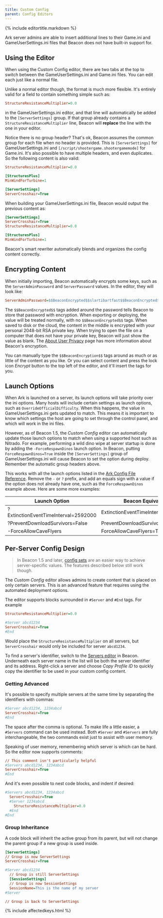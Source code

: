 ```yaml
---
title: Custom Config
parent: Config Editors
---
```

{% include editortitle.markdown %}

Ark server admins are able to insert additional lines to their Game.ini and GameUserSettings.ini files that Beacon does not have built-in support for.

## Using the Editor

When using the Custom Config editor, there are two tabs at the top to switch between the GameUserSettings.ini and Game.ini files. You can edit each just like a normal file.

Unlike a normal editor though, the format is much more flexible. It's entirely valid for a field to contain something simple such as:
```ini
StructureResistanceMultiplier=0.0
```
in the GameUserSettings.ini editor, and that line will automatically be added to the `[ServerSettings]` group. If that group already contains a `StructureResistanceMultiplier` line, Beacon will **replace** the line with the one in your editor.

Notice there is no group header? That's ok, Beacon assumes the common group for each file when no header is provided. This is `[ServerSettings]` for GameUserSettings.ini and `[/script/shootergame.shootergamemode]` for Game.ini. It's also possible to have multiple headers, and even duplicates. So the following content is also valid:
```ini
StructureResistanceMultiplier=0.0

[StructuresPlus]
MinWindForTurbine=1

[ServerSettings]
ServerCrosshair=True
```

When building your GameUserSettings.ini file, Beacon would output the previous content as:
```ini
[ServerSettings]
ServerCrosshair=True
StructureResistanceMultiplier=0.0

[StructuresPlus]
MinWindForTurbine=1
```

Beacon's smart rewriter automatically blends and organizes the config content correctly.

## Encrypting Content

When initially importing, Beacon automatically encrypts some keys, such as the `ServerAdminPassword` and `ServerPassword` values. In the editor, they will look like:
```ini
ServerAdminPassword=$$BeaconEncrypted$$slartibartfast$$BeaconEncrypted$$
```

The `$$BeaconEncrypted$$` tags added around the password tells Beacon to store that password with encryption. When exporting or deploying, the value will be treated normally, with no `$$BeaconEncrypted$$` tags. When saved to disk or the cloud, the content in the middle is encrypted with your personal 2048-bit RSA private key. When trying to open the file on a computer that does not have your private key, Beacon will just show the value as blank. The [About User Privacy](/accounts/privacy) page has more information about Beacon's encryption.

You can manually type the `$$BeaconEncryption$$` tags around as much or as little of the content as you like. Or you can select content and press the lock icon _Encrypt_ button to the top left of the editor, and it'll insert the tags for you.

## Launch Options

When Ark is launched on a server, its launch options will take priority over the ini options. Many hosts will include certain settings as launch options, such as `OverrideOfficialDifficulty`. When this happens, the value in GameUserSettings.ini gets updated to match. This means it is important to know which settings the host are going to set through the control panel, and which will work in the ini files.

However, as of Beacon 1.5, the _Custom Config_ editor can automatically update those launch options to match when using a supported host such as Nitrado. For example, performing a wild dino wipe at server startup is done by adding the `-ForceRespawnDinos` launch option. In Beacon, putting `ForceRespawnDinos=True` inside the `[ServerSettings]` group of GameUserSettings.ini will cause Beacon to set the option during deploy. Remember the automatic group headers above.

This works with all the launch options listed in the [Ark Config File Reference](https://ark.fandom.com/wiki/Server_configuration). Remove the `-` or `?` prefix, and add an equals sign with a value if the option does not already have one, such as the `ForceRespawnDinos` example above. Here are some more examples:

| Launch Option | Beacon Equivalent |
| -- | -- |
| ?ExtinctionEventTimeInterval=2592000 | ExtinctionEventTimeInterval=2592000 |
| ?PreventDownloadSurvivors=False | PreventDownloadSurvivors=False |
| -ForceAllowCaveFlyers | ForceAllowCaveFlyers=True |

## Per-Server Config Design

> In Beacon 1.5 and later, [config sets](/core/configsets) are an easier way to achieve server-specific values. The features described below still work though.

The _Custom Config_ editor allows admins to create content that is placed on only certain servers. This is an advanced feature that requires using the automated deployment options.

The editor supports blocks surrounded in `#Server` and `#End` tags. For example

```ini
StructureResistanceMultiplier=0.0

#Server abcd1234
ServerCrosshair=True
#End
```

Would place the `StructureResistanceMultiplier` on all servers, but `ServerCrosshair` would only be included for server `abcd1234`.

To find a server's identifier, switch to the [Servers editor](/configs/deployments/) in Beacon. Underneath each server name in the list will be both the server identifier and its address. Right-click a server and choose _Copy Profile ID_ to quickly copy the identifier to be used in your custom config content.

### Getting Advanced

It's possible to specify multiple servers at the same time by separating the identifiers with commas:

```ini
#Server abcd1234, 1234abcd
ServerCrosshair=True
#End
```

The space after the comma is optional. To make life a little easier, a `#Servers` command can be used instead. Both `#Server` and `#Servers` are fully interchangeable, the two commands exist just to assist with user memory.

Speaking of user memory, remembering which server is which can be hard. So the editor now supports comments:

```ini
// This comment isn't particularly helpful
#Servers abcd1234, 1234abcd
ServerCrosshair=True
#End
```

And it's even possible to nest code blocks, and indent if desired:

```ini
#Servers abcd1234, 1234abcd
  ServerCrosshair=True
  #Server 1234abcd
    StructureResistanceMultiplier=0.0
  #End
#End
```

### Group Inheritance

A code block will inherit the active group from its parent, but will not change the parent group if a new group is used inside.

```ini
[ServerSettings]
// Group is now ServerSettings
ServerCrosshair=True

#Server abcd1234
  // Group is still ServerSettings
  [SessionSettings]
  // Group is now SessionSettings
  SessionName=This is the name of my server
#Server

// Group is back to ServerSettings
```

{% include affectedkeys.html %}
